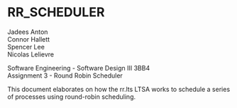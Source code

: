 # RR_SCHEDULER

Jadees Anton <br>
Connor Hallett <br>
Spencer Lee <br>
Nicolas Lelievre <br>

Software Engineering - Software Design III 3BB4 <br>
Assignment 3 - Round Robin Scheduler <br>

This document elaborates on how the rr.lts LTSA works to schedule a series of processes using round-robin
scheduling.
